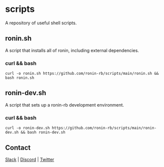 # scripts

A repository of useful shell scripts.

## ronin.sh

A script that installs all of ronin, including external dependencies.

### curl && bash

```shell
curl -o ronin.sh https://github.com/ronin-rb/scripts/main/ronin.sh && bash ronin.sh
```

## ronin-dev.sh

A script that sets up a ronin-rb development environment.

### curl && bash

```shell
curl -o ronin-dev.sh https://github.com/ronin-rb/scripts/main/ronin-dev.sh && bash ronin-dev.sh
```

## Contact

[Slack](https://ronin-rb.slack.com) |
[Discord](https://discord.gg/6WAb3PsVX9) |
[Twitter](https://twitter.com/ronin_rb)
